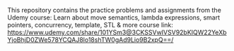 This repository contains the practice problems and assignments from the Udemy course: Learn about move semantics, lambda expressions, smart pointers, concurrency, template, STL & more
course link: https://www.udemy.com/share/101YSm3@3CKSSVwIVSV92bKIQW22YeXbYjoBhjD0ZWe578YCQAJ8lo18shTW0gAd9Lio9B2xpQ==/
